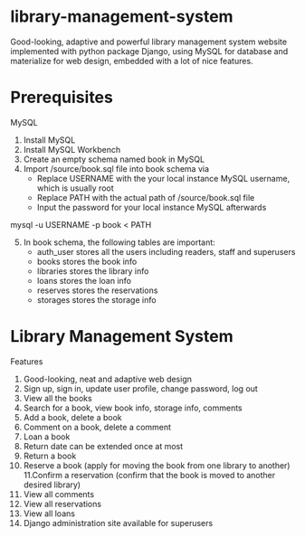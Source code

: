 # library-management-system
Good-looking, adaptive and powerful library management system website implemented with python package Django, using MySQL for database and materialize for web design, embedded with a lot of nice features.

# Prerequisites

MySQL

1. Install MySQL
2. Install MySQL Workbench
3. Create an empty schema named book in MySQL
4. Import /source/book.sql file into book schema via
   - Replace USERNAME with the your local instance MySQL username, which is usually root
   - Replace PATH with the actual path of /source/book.sql file
   - Input the password for your local instance MySQL afterwards

mysql -u USERNAME -p book < PATH

5. In book schema, the following tables are important:
   - auth_user stores all the users including readers, staff and superusers
   - books stores the book info
   - libraries stores the library info
   - loans stores the loan info
   - reserves stores the reservations
   - storages stores the storage info

# Library Management System

Features

1. Good-looking, neat and adaptive web design
2. Sign up, sign in, update user profile, change password, log out
3. View all the books
4. Search for a book, view book info, storage info, comments
5. Add a book, delete a book
6. Comment on a book, delete a comment
7. Loan a book
8. Return date can be extended once at most
9. Return a book
10. Reserve a book (apply for moving the book from one library to another)
11.Confirm a reservation (confirm that the book is moved to another desired library)
12. View all comments
13. View all reservations
14. View all loans
15. Django administration site available for superusers
